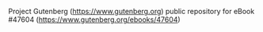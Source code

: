Project Gutenberg (https://www.gutenberg.org) public repository for eBook #47604 (https://www.gutenberg.org/ebooks/47604)
